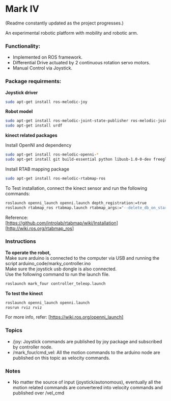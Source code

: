 # Mark IV
(Readme constantly updated as the project progresses.)


An experimental robotic platform with mobility and robotic arm.  

### Functionality:  
- Implemented on ROS framework.
- Differential Drive actuated by 2 continuous rotation servo motors.  
- Manual Control via Joystick.


### Package requirments:  

**Joystick driver**

```sh
sudo apt-get install ros-melodic-joy
```

**Robot model**
```sh
sudo apt-get install ros-melodic-joint-state-publisher ros-melodic-joint-state-publisher-gui
sudo apt-get install urdf
```

**kinect related packages**  

Install OpenNI and dependency

```sh
sudo apt-get install ros-melodic-openni-*  
sudo apt-get install git build-essential python libusb-1.0-0-dev freeglut3-dev  

```

Install RTAB mapping package  

```sh
sudo apt-get install ros-melodic-rtabmap-ros   
```

To Test installation, connect the kinect sensor and run the following commands:  
```sh
roslaunch openni_launch openni.launch depth_registration:=true  
roslaunch rtabmap_ros rtabmap.launch rtabmap_args:="--delete_db_on_start"  

```

Reference:  
[https://github.com/introlab/rtabmap/wiki/Installation]  
[http://wiki.ros.org/rtabmap_ros]



### Instructions

**To operate the robot,**  
Make sure arduino is connected to the computer via USB and running the script arduino_code/marky_controller.ino  
Make sure the joystick usb dongle is also connected.  
Use the following command to run the launch file.

```sh
roslaunch mark_four controller_teleop.launch
```

**To test the kinect**  

```sh
roslaunch openni_launch openni.launch  
rosrun rviz rviz   
```
For more info, refer: [https://wiki.ros.org/openni_launch]  


### Topics  

- /joy: Joystick commands are published by joy package and subscribed by controller node.
- /mark_four/cmd_vel: All the motion commands to the arduino node are published on this topic as velocity commands.

### Notes  

- No matter the source of input (joystick/autonomous), eventually all the motion related commands are convertered into velocity commands and published over /vel_cmd